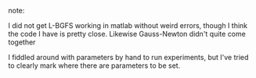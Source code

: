 note: 

I did not get L-BGFS working in matlab without weird errors, though I think the code I have is pretty close. 
Likewise Gauss-Newton didn't quite come together

I fiddled around with parameters by hand to run experiments, but I've tried to clearly mark where there are parameters 
to be set. 

